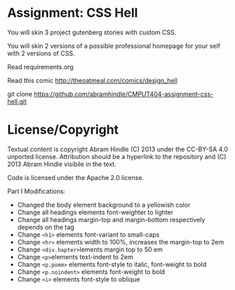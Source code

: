 Assignment: CSS Hell
====================

You will skin 3 project gutenberg stories with custom CSS.

You will skin 2 versions of a possible professional homepage for your
self with 2 versions of CSS.

Read requirements.org

Read this comic http://theoatmeal.com/comics/design_hell

git clone https://github.com/abramhindle/CMPUT404-assignment-css-hell.git

License/Copyright
=================

Textual content is copyright Abram Hindle (C) 2013 under the CC-BY-SA
4.0 unported license. Attribution should be a hyperlink to the
repository and (C) 2013 Abram Hindle visibile in the text.

Code is licensed under the Apache 2.0 license.

Part I Modifications: 
* Changed the body element background to a yellowish color
* Change all headings elements font-weighter to lighter
* Change all headings margin-top and margin-bottom respectively depends on the tag
* Change `<h1>` elements font-variant to small-caps 
* Change `<hr>` elements width to 100%, increases the margin-top to 2em
* Change `<div.hapter>`lements margin top to 50 em
* Change `<p>`elements text-indent to 2em
* Change `<p.poem>` elements font-style to italic, font-weight to bold
* Change `<p.noindent>` elements font-weight to bold
* Change `<i>` elements font-style to oblique

